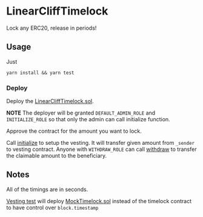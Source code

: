# LinearCliffTimelock

Lock any ERC20, release in periods!

## Usage

Just

`yarn install && yarn test`

### Deploy

Deploy the [LinearCliffTimelock.sol](contracts/LinearCliffTimelock.sol).

**NOTE** The deployer will be granted `DEFAULT_ADMIN_ROLE` and `INITIALIZE_ROLE` so that only the admin can call initialize function.

Approve the contract for the amount you want to lock.

Call [initialize](contracts/LinearCliffTimelock.sol#L49) to setup the vesting.
It will transfer given amount from `_sender` to vesting contract.
Anyone with `WITHDRAW_ROLE` can call [withdraw](contracts/LinearCliffTimelock.sol#L98) to transfer the claimable amount to the beneficiary.

## Notes

All of the timings are in seconds.

[Vesting test](tests/vesting.ts) will deploy [MockTimelock.sol](contracts/MockTimelock.sol)
instead of the timelock contract to have control over `block.timestamp`
